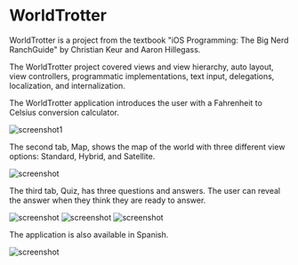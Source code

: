 # WorldTrotter
WorldTrotter is a project from the textbook "iOS Programming: The Big Nerd RanchGuide" by Christian Keur and Aaron Hillegass. 


The WorldTrotter project covered views and view hierarchy, auto layout, view controllers, programmatic implementations, text input, delegations, localization, and internalization.

The WorldTrotter application introduces the user with a Fahrenheit to Celsius conversion calculator.

![screenshot1](calculator.png)

The second tab, Map, shows the map of the world with three different view options: Standard, Hybrid, and Satellite.

![screenshot](mapScreenshot.png)

The third tab, Quiz, has three questions and answers. The user can reveal the answer when they think they are ready to answer.

![screenshot](quizIntro.png)
![screenshot](shaqQuestion.png)
![screenshot](yenQuestion.png)

The application is also available in Spanish.

![screenshot](spanishCalc.png)
